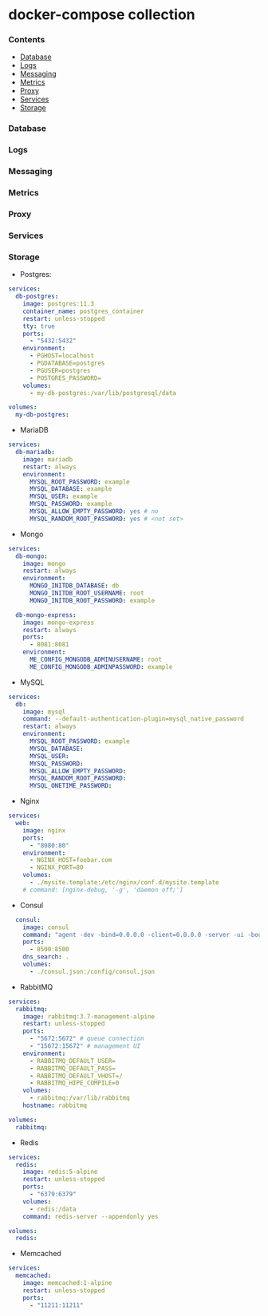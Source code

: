# docker-compose collection

### Contents

- [Database](#database)
- [Logs](#logs)
- [Messaging](#messaging)
- [Metrics](#metrics)
- [Proxy](#proxy)
- [Services](#services)
- [Storage](#storage)

### Database
### Logs
### Messaging
### Metrics
### Proxy
### Services
### Storage

- Postgres:
```yaml
services:
  db-postgres:
    image: postgres:11.3
    container_name: postgres_container
    restart: unless-stopped
    tty: true
    ports:
      - "5432:5432"
    environment:
      - PGHOST=localhost
      - PGDATABASE=postgres
      - PGUSER=postgres
      - POSTGRES_PASSWORD=
    volumes:
      - my-db-postgres:/var/lib/postgresql/data

volumes:
  my-db-postgres:
```

- MariaDB
```yaml
services:
  db-mariadb:
    image: mariadb
    restart: always
    environment:
      MYSQL_ROOT_PASSWORD: example
      MYSQL_DATABASE: example
      MYSQL_USER: example
      MYSQL_PASSWORD: example
      MYSQL_ALLOW_EMPTY_PASSWORD: yes # no
      MYSQL_RANDOM_ROOT_PASSWORD: yes # <not set>
```

- Mongo
```yaml
services:
  db-mongo:
    image: mongo
    restart: always
    environment:
      MONGO_INITDB_DATABASE: db
      MONGO_INITDB_ROOT_USERNAME: root
      MONGO_INITDB_ROOT_PASSWORD: example

  db-mongo-express:
    image: mongo-express
    restart: always
    ports:
      - 8081:8081
    environment:
      ME_CONFIG_MONGODB_ADMINUSERNAME: root
      ME_CONFIG_MONGODB_ADMINPASSWORD: example
```

- MySQL
```yaml
services:
  db:
    image: mysql
    command: --default-authentication-plugin=mysql_native_password
    restart: always
    environment:
      MYSQL_ROOT_PASSWORD: example
      MYSQL_DATABASE:
      MYSQL_USER:
      MYSQL_PASSWORD:
      MYSQL_ALLOW_EMPTY_PASSWORD: 
      MYSQL_RANDOM_ROOT_PASSWORD: 
      MYSQL_ONETIME_PASSWORD: 
```

- Nginx
```yaml
services:
  web:
    image: nginx
    ports:
      - "8080:80"
    environment:
      - NGINX_HOST=foobar.com
      - NGINX_PORT=80
    volumes:
      - ./mysite.template:/etc/nginx/conf.d/mysite.template
    # command: [nginx-debug, '-g', 'daemon off;']
```

- Consul
```yaml
  consul:
    image: consul
    command: "agent -dev -bind=0.0.0.0 -client=0.0.0.0 -server -ui -bootstrap -config-file=/config/consul.json -enable-script-checks"
    ports:
      - 8500:8500
    dns_search: .
    volumes:
      - ./consul.json:/config/consul.json
```

- RabbitMQ
```yaml
services:
  rabbitmq:
    image: rabbitmq:3.7-management-alpine
    restart: unless-stopped
    ports:
      - "5672:5672" # queue connection
      - "15672:15672" # management UI
    environment:
      - RABBITMQ_DEFAULT_USER=
      - RABBITMQ_DEFAULT_PASS=
      - RABBITMQ_DEFAULT_VHOST=/
      - RABBITMQ_HIPE_COMPILE=0
    volumes:
      - rabbitmq:/var/lib/rabbitmq
    hostname: rabbitmq

volumes:
  rabbitmq:
```

- Redis
```yaml
services:
  redis:
    image: redis:5-alpine
    restart: unless-stopped
    ports:
      - "6379:6379"
    volumes:
      - redis:/data
    command: redis-server --appendonly yes

volumes:
  redis:
```

- Memcached
```yaml
services:
  memcached:
    image: memcached:1-alpine
    restart: unless-stopped
    ports:
      - "11211:11211"
```
